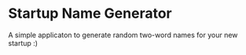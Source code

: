# Startup Name Generator

A simple applicaton to generate random two-word names for your new startup :) 